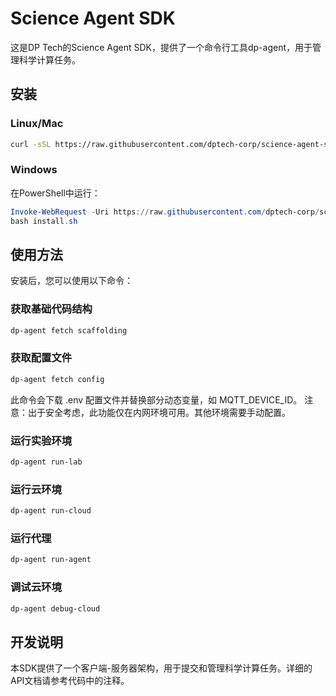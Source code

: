 # Science Agent SDK

这是DP Tech的Science Agent SDK，提供了一个命令行工具dp-agent，用于管理科学计算任务。

## 安装

### Linux/Mac

```bash
curl -sSL https://raw.githubusercontent.com/dptech-corp/science-agent-sdk/refs/heads/master/install.sh | bash
```

### Windows

在PowerShell中运行：

```powershell
Invoke-WebRequest -Uri https://raw.githubusercontent.com/dptech-corp/science-agent-sdk/refs/heads/master/install.sh -OutFile install.sh
bash install.sh
```

## 使用方法

安装后，您可以使用以下命令：

### 获取基础代码结构

```bash
dp-agent fetch scaffolding
```

### 获取配置文件

```bash
dp-agent fetch config
```

此命令会下载 .env 配置文件并替换部分动态变量，如 MQTT_DEVICE_ID。
注意：出于安全考虑，此功能仅在内网环境可用。其他环境需要手动配置。

### 运行实验环境

```bash
dp-agent run-lab
```

### 运行云环境

```bash
dp-agent run-cloud
```

### 运行代理

```bash
dp-agent run-agent
```

### 调试云环境

```bash
dp-agent debug-cloud
```

## 开发说明

本SDK提供了一个客户端-服务器架构，用于提交和管理科学计算任务。详细的API文档请参考代码中的注释。
